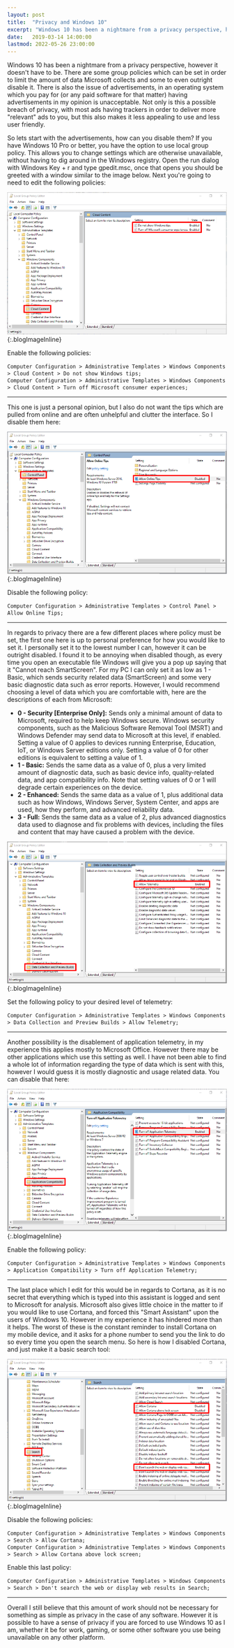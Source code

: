 ```yaml
---
layout: post
title:  "Privacy and Windows 10"
excerpt: "Windows 10 has been a nightmare from a privacy perspective, however it doesn't have to be."
date:   2019-03-14 14:00:00
lastmod: 2022-05-26 23:00:00
---
```


Windows 10 has been a nightmare from a privacy perspective, however it doesn't have to be. There are some group policies which can be set in order to limit the amount of data Microsoft collects and some to even outright disable it. There is also the issue of advertisements, in an operating system which you pay for (or any paid software for that matter) having advertisements in my opinion is unacceptable. Not only is this a possible breach of privacy, with most ads having trackers in order to deliver more "relevant" ads to you, but this also makes it less appealing to use and less user friendly.

So lets start with the advertisements, how can you disable them? If you have Windows 10 Pro or better, you have the option to use local group policy. This allows you to change settings which are otherwise unavailable, without having to dig around in the Windows registry. Open the run dialog with <inline-code>Windows Key + r</inline-code> and type <inline-code>gpedit.msc</inline-code>, once that opens you should be greeted with a window similar to the image below. Next you're going to need to edit the following policies:

![Group Policy 1](/images/blog/2019-03-14-privacy-and-windows-10/WindowsPrivacy1.png "Computer Configuration > Administrative Templates > Windows Components > Cloud Content"){:.blogImageInline}

Enable the following policies:
<pre><code class="language-html">Computer Configuration &gt; Administrative Templates &gt; Windows Components &gt; Cloud Content &gt; Do not show Windows tips;
Computer Configuration &gt; Administrative Templates &gt; Windows Components &gt; Cloud Content &gt; Turn off Microsoft consumer experiences;</code></pre>

<hr />

This one is just a personal opinion, but I also do not want the tips which are pulled from online and are often unhelpful and clutter the interface. So I disable them here:

![Group Policy 2](/images/blog/2019-03-14-privacy-and-windows-10/WindowsPrivacy2.png "Computer Configuration > Administrative Templates > Control Panel"){:.blogImageInline}

Disable the following policy:

<pre><code class="language-html">Computer Configuration &gt; Administrative Templates &gt; Control Panel &gt; Allow Online Tips;</code></pre>

<hr />

In regards to privacy there are a few different places where policy must be set, the first one here is up to personal preference for how you would like to set it. I personally set it to the lowest number I can, however it can be outright disabled. I found it to be annoying when disabled though, as every time you open an executable file Windows will give you a pop up saying that it "Cannot reach SmartScreen". For my PC I can only set it as low as <inline-code>1 - Basic</inline-code>, which sends security related data (SmartScreen) and some very basic diagnostic data such as error reports. However, I would recommend choosing a level of data which you are comfortable with, here are the descriptions of each from Microsoft:

  - __0 - Security [Enterprise Only]:__ Sends only a minimal amount of data to Microsoft, required to help keep Windows secure. Windows security components, such as the Malicious Software Removal Tool (MSRT) and Windows Defender may send data to Microsoft at this level, if enabled. Setting a value of 0 applies to devices running Enterprise, Education, IoT, or Windows Server editions only. Setting a value of 0 for other editions is equivalent to setting a value of 1.
  - __1 - Basic:__ Sends the same data as a value of 0, plus a very limited amount of diagnostic data, such as basic device info, quality-related data, and app compatibility info. Note that setting values of 0 or 1 will degrade certain experiences on the device.
  - __2 - Enhanced:__ Sends the same data as a value of 1, plus additional data such as how Windows, Windows Server, System Center, and apps are used, how they perform, and advanced reliability data.
  - __3 - Full:__ Sends the same data as a value of 2, plus advanced diagnostics data used to diagnose and fix problems with devices, including the files and content that may have caused a problem with the device.

![Group Policy 3](/images/blog/2019-03-14-privacy-and-windows-10/WindowsPrivacy3.png "Computer Configuration > Administrative Templates > Windows Components > Data Collection and Preview Builds"){:.blogImageInline}

Set the following policy to your desired level of telemetry:

<pre><code class="language-html">Computer Configuration &gt; Administrative Templates &gt; Windows Components &gt; Data Collection and Preview Builds &gt; Allow Telemetry;</code></pre>

<hr />

Another possibility is the disablement of application telemetry, in my experience this applies mostly to Microsoft Office. However there may be other applications which use this setting as well. I have not been able to find a whole lot of information regarding the type of data which is sent with this, however I would guess it is mostly diagnostic and usage related data. You can disable that here:

![Group Policy 4](/images/blog/2019-03-14-privacy-and-windows-10/WindowsPrivacy4.png "Computer Configuration > Administrative Templates > Windows Components > Application Compatibility"){:.blogImageInline}

Enable the following policy:

<pre><code class="language-html">Computer Configuration &gt; Administrative Templates &gt; Windows Components &gt; Application Compatibility &gt; Turn off Application Telemetry;</code></pre>

<hr />

The last place which I edit for this would be in regards to Cortana, as it is no secret that everything which is typed into this assistant is logged and sent to Microsoft for analysis. Microsoft also gives little choice in the matter to if you would like to use Cortana, and forced this "Smart Assistant" upon the users of Windows 10. However in my experience it has hindered more than it helps. The worst of these is the constant reminder to install Cortana on my mobile device, and it asks for a phone number to send you the link to do so every time you open the search menu. So here is how I disabled Cortana, and just make it a basic search tool:

![Group Policy 5](/images/blog/2019-03-14-privacy-and-windows-10/WindowsPrivacy5.png "Computer Configuration > Administrative Templates > Windows Components > Application Compatibility"){:.blogImageInline}

Disable the following policies:

<pre><code class="language-html">Computer Configuration &gt; Administrative Templates &gt; Windows Components &gt; Search &gt; Allow Cortana;
Computer Configuration &gt; Administrative Templates &gt; Windows Components &gt; Search &gt; Allow Cortana above lock screen;</code></pre>

Enable this last policy:

<pre><code class="language-html">Computer Configuration &gt; Administrative Templates &gt; Windows Components &gt; Search &gt; Don't search the web or display web results in Search;</code></pre>

<hr />

Overall I still believe that this amount of work should not be necessary for something as simple as privacy in the case of any software. However it is possible to have a sense of privacy if you are forced to use Windows 10 as I am, whether it be for work, gaming, or some other software you use being unavailable on any other platform. 